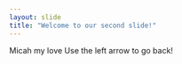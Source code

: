 ```yaml
---
layout: slide
title: "Welcome to our second slide!"
---
```


Micah my love
Use the left arrow to go back!

